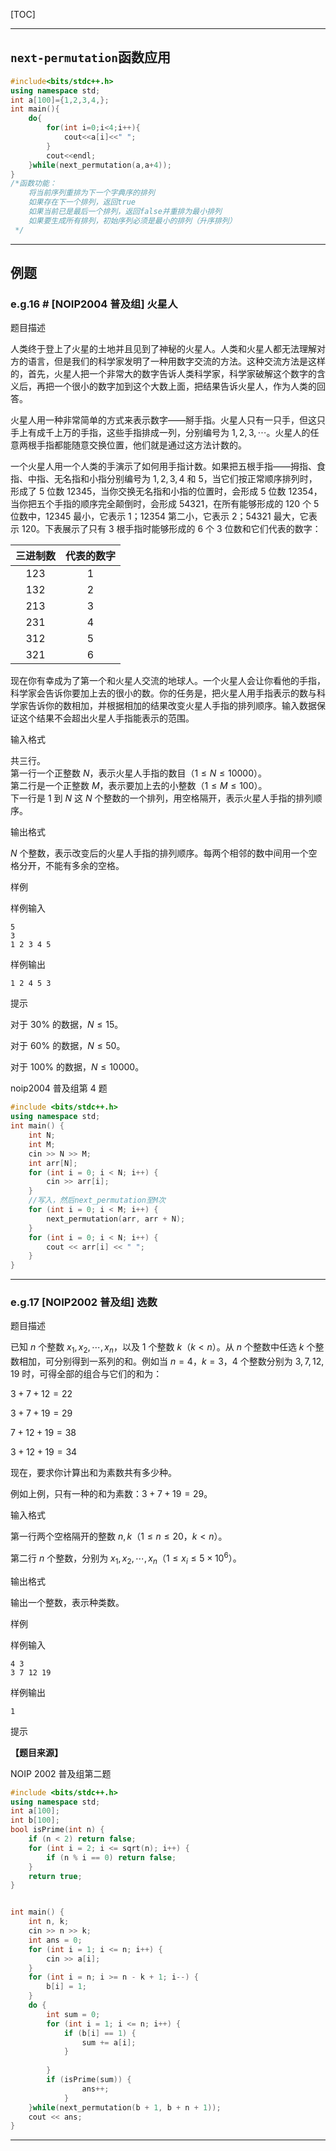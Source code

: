 [TOC]

---

## `next-permutation`函数应用

```c++
#include<bits/stdc++.h>
using namespace std;
int a[100]={1,2,3,4,};
int main(){
    do{
        for(int i=0;i<4;i++){
            cout<<a[i]<<" ";
        }
        cout<<endl;
    }while(next_permutation(a,a+4));
}
/*函数功能：
    将当前序列重排为下一个字典序的排列
    如果存在下一个排列，返回true
    如果当前已是最后一个排列，返回false并重排为最小排列
    如果要生成所有排列，初始序列必须是最小的排列（升序排列）
 */
```

---

## 例题

### e.g.16 # [NOIP2004 普及组] 火星人

题目描述

人类终于登上了火星的土地并且见到了神秘的火星人。人类和火星人都无法理解对方的语言，但是我们的科学家发明了一种用数字交流的方法。这种交流方法是这样的，首先，火星人把一个非常大的数字告诉人类科学家，科学家破解这个数字的含义后，再把一个很小的数字加到这个大数上面，把结果告诉火星人，作为人类的回答。

火星人用一种非常简单的方式来表示数字――掰手指。火星人只有一只手，但这只手上有成千上万的手指，这些手指排成一列，分别编号为 $1,2,3,\cdots$。火星人的任意两根手指都能随意交换位置，他们就是通过这方法计数的。

一个火星人用一个人类的手演示了如何用手指计数。如果把五根手指――拇指、食指、中指、无名指和小指分别编号为 $1,2,3,4$ 和 $5$，当它们按正常顺序排列时，形成了 $5$ 位数 $12345$，当你交换无名指和小指的位置时，会形成 $5$ 位数 $12354$，当你把五个手指的顺序完全颠倒时，会形成 $54321$，在所有能够形成的 $120$ 个 $5$ 位数中，$12345$ 最小，它表示 $1$；$12354$ 第二小，它表示 $2$；$54321$ 最大，它表示 $120$。下表展示了只有 $3$ 根手指时能够形成的 $6$ 个 $3$ 位数和它们代表的数字：


| 三进制数 | 代表的数字 |
| :------: | :--------: |
|  $123$   |    $1$     |
|  $132$   |    $2$     |
|  $213$   |    $3$     |
|  $231$   |    $4$     |
|  $312$   |    $5$     |
|  $321$   |    $6$     |

现在你有幸成为了第一个和火星人交流的地球人。一个火星人会让你看他的手指，科学家会告诉你要加上去的很小的数。你的任务是，把火星人用手指表示的数与科学家告诉你的数相加，并根据相加的结果改变火星人手指的排列顺序。输入数据保证这个结果不会超出火星人手指能表示的范围。

输入格式

共三行。  
第一行一个正整数 $N$，表示火星人手指的数目（$1 \le N \le 10000$）。  
第二行是一个正整数 $M$，表示要加上去的小整数（$1  \le  M  \le  100$）。  
下一行是 $1$ 到 $N$ 这 $N$ 个整数的一个排列，用空格隔开，表示火星人手指的排列顺序。

输出格式

$N$ 个整数，表示改变后的火星人手指的排列顺序。每两个相邻的数中间用一个空格分开，不能有多余的空格。

样例 

样例输入 

```
5
3
1 2 3 4 5
```

样例输出 

```
1 2 4 5 3
```

提示

对于 $30\%$ 的数据，$N \le 15$。

对于 $60\%$ 的数据，$N \le 50$。

对于 $100\%$ 的数据，$N \le 10000$。

noip2004 普及组第 4 题

```c++
#include <bits/stdc++.h>
using namespace std;
int main() {
    int N;
    int M;
    cin >> N >> M;
    int arr[N];
    for (int i = 0; i < N; i++) {
        cin >> arr[i];
    }
    //写入，然后next_permutation至M次   
    for (int i = 0; i < M; i++) {
        next_permutation(arr, arr + N);
    }
    for (int i = 0; i < N; i++) {
        cout << arr[i] << " ";
    }
}

```

---

### e.g.17 [NOIP2002 普及组] 选数

题目描述

已知 $n$ 个整数 $x_1,x_2,\cdots,x_n$，以及 $1$ 个整数 $k$（$k<n$）。从 $n$ 个整数中任选 $k$ 个整数相加，可分别得到一系列的和。例如当 $n=4$，$k=3$，$4$ 个整数分别为 $3,7,12,19$ 时，可得全部的组合与它们的和为：

$3+7+12=22$

$3+7+19=29$

$7+12+19=38$

$3+12+19=34$

现在，要求你计算出和为素数共有多少种。

例如上例，只有一种的和为素数：$3+7+19=29$。

输入格式

第一行两个空格隔开的整数 $n,k$（$1 \le n \le 20$，$k<n$）。

第二行 $n$ 个整数，分别为 $x_1,x_2,\cdots,x_n$（$1 \le x_i \le 5\times 10^6$）。

输出格式

输出一个整数，表示种类数。

样例 

样例输入 

```
4 3
3 7 12 19
```

样例输出 

```
1
```

提示

**【题目来源】**

NOIP 2002 普及组第二题

```c++
#include <bits/stdc++.h>
using namespace std;
int a[100];
int b[100];
bool isPrime(int n) {
    if (n < 2) return false;
    for (int i = 2; i <= sqrt(n); i++) {
        if (n % i == 0) return false;
    }
    return true;
}


int main() {
    int n, k;
    cin >> n >> k;
    int ans = 0;
    for (int i = 1; i <= n; i++) {
        cin >> a[i];
    }
    for (int i = n; i >= n - k + 1; i--) {
        b[i] = 1;
    }
    do {
        int sum = 0;
        for (int i = 1; i <= n; i++) {
            if (b[i] == 1) {
                sum += a[i];
            }
            
        }
        if (isPrime(sum)) {
                ans++;
            }
    }while(next_permutation(b + 1, b + n + 1));
    cout << ans;
}
```

---